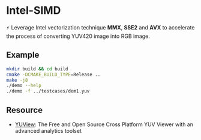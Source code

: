 # Intel-SIMD
⚡ Leverage Intel vectorization technique **MMX**, **SSE2** and **AVX** to accelerate the process of converting YUV420 image into RGB image.
## Example
```bash
mkdir build && cd build
cmake -DCMAKE_BUILD_TYPE=Release ..
make -j8
./demo --help
./demo -f ../testcases/dem1.yuv
```

## Resource

- [YUView](https://github.com/IENT/YUView): The Free and Open Source Cross Platform YUV Viewer with an advanced analytics toolset